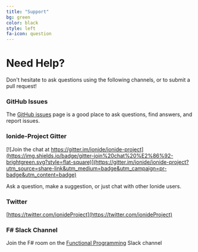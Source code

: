 ```yaml
---
title: "Support"
bg: green
color: black
style: left
fa-icon: question
---
```



# Need Help?

Don't hesitate to ask questions using the following channels, or to submit a pull request!

### GitHub Issues

The [GitHub issues](https://github.com/ionide/ionide-fsharp/issues) page is a good place to ask questions, find answers, and report issues.

### Ionide-Project Gitter 

[![Join the chat at https://gitter.im/ionide/ionide-project](https://img.shields.io/badge/gitter-join%20chat%20%E2%86%92-brightgreen.svg?style=flat-square)](https://gitter.im/ionide/ionide-project?utm_source=share-link&utm_medium=badge&utm_campaign=pr-badge&utm_content=badge)

Ask a question, make a suggestion, or just chat with other Ionide users.

### Twitter

[https://twitter.com/ionideProject](https://twitter.com/ionideProject)

### F# Slack Channel

Join the F# room on the [Functional Programming](http://fpchat.com) Slack channel

